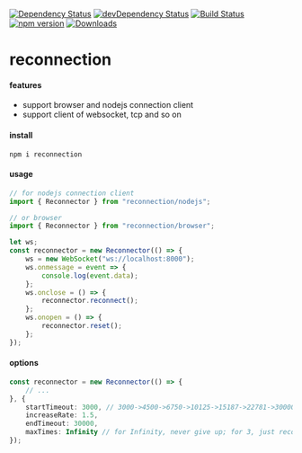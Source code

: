 [![Dependency Status](https://david-dm.org/plantain-00/reconnection.svg)](https://david-dm.org/plantain-00/reconnection)
[![devDependency Status](https://david-dm.org/plantain-00/reconnection/dev-status.svg)](https://david-dm.org/plantain-00/reconnection#info=devDependencies)
[![Build Status](https://travis-ci.org/plantain-00/reconnection.svg?branch=master)](https://travis-ci.org/plantain-00/reconnection)
[![npm version](https://badge.fury.io/js/reconnection.svg)](https://badge.fury.io/js/reconnection)
[![Downloads](https://img.shields.io/npm/dm/reconnection.svg)](https://www.npmjs.com/package/reconnection)

# reconnection

#### features

+ support browser and nodejs connection client
+ support client of websocket, tcp and so on

#### install

`npm i reconnection`

#### usage

```ts
// for nodejs connection client
import { Reconnector } from "reconnection/nodejs";

// or browser
import { Reconnector } from "reconnection/browser";

let ws;
const reconnector = new Reconnector(() => {
    ws = new WebSocket("ws://localhost:8000");
    ws.onmessage = event => {
        console.log(event.data);
    };
    ws.onclose = () => {
        reconnector.reconnect();
    };
    ws.onopen = () => {
        reconnector.reset();
    };
});
```

#### options

```ts
const reconnector = new Reconnector(() => {
    // ...
}, {
    startTimeout: 3000, // 3000->4500->6750->10125->15187->22781->30000->30000...
    increaseRate: 1.5,
    endTimeout: 30000,
    maxTimes: Infinity // for Infinity, never give up; for 3, just reconnect 3 times, if fails, stop.
});
```
